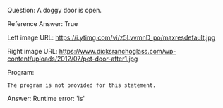 Question: A doggy door is open.

Reference Answer: True

Left image URL: https://i.ytimg.com/vi/z5LvvmnD_po/maxresdefault.jpg

Right image URL: https://www.dicksranchoglass.com/wp-content/uploads/2012/07/pet-door-after1.jpg

Program:

```
The program is not provided for this statement.
```
Answer: Runtime error: 'is'

